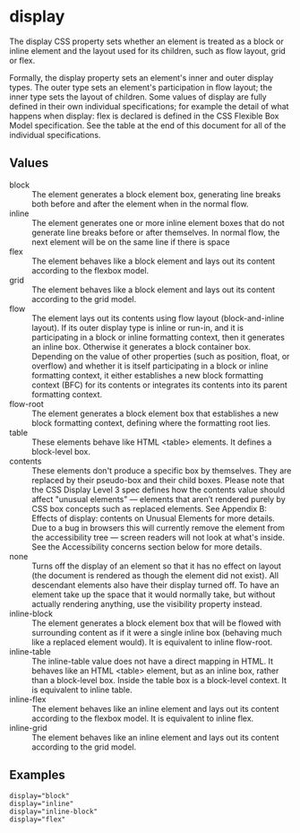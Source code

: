 # display

The display CSS property sets whether an element is treated as a block or inline element and the layout used for its children, such as flow layout, grid or flex.

Formally, the display property sets an element's inner and outer display types. The outer type sets an element's participation in flow layout; the inner type sets the layout of children. Some values of display are fully defined in their own individual specifications; for example the detail of what happens when display: flex is declared is defined in the CSS Flexible Box Model specification. See the table at the end of this document for all of the individual specifications.

## Values

<dl>
<dt>block</dt>
<dd>The element generates a block element box, generating line breaks both before and after the element when in the normal flow.</dd>
<dt>inline</dt>
<dd>The element generates one or more inline element boxes that do not generate line breaks before or after themselves. In normal flow, the next element will be on the same line if there is space</dd>
<dt>flex</dt>
<dd>The element behaves like a block element and lays out its content according to the flexbox model.</dd>
<dt>grid</dt>
<dd>The element behaves like a block element and lays out its content according to the grid model.</dd>
<dt>flow</dt>
<dd>The element lays out its contents using flow layout (block-and-inline layout).
If its outer display type is inline or run-in, and it is participating in a block or inline formatting context, then it generates an inline box. Otherwise it generates a block container box.
Depending on the value of other properties (such as position, float, or overflow) and whether it is itself participating in a block or inline formatting context, it either establishes a new block formatting context (BFC) for its contents or integrates its contents into its parent formatting context.</dd>
<dt>flow-root</dt>
<dd>The element generates a block element box that establishes a new block formatting context, defining where the formatting root lies.</dd>
<dt>table</dt>
<dd>These elements behave like HTML &lt;table&gt; elements. It defines a block-level box.</dd>
<dt>contents</dt>
<dd>These elements don't produce a specific box by themselves. They are replaced by their pseudo-box and their child boxes. Please note that the CSS Display Level 3 spec defines how the contents value should affect "unusual elements" — elements that aren’t rendered purely by CSS box concepts such as replaced elements. See Appendix B: Effects of display: contents on Unusual Elements for more details.
Due to a bug in browsers this will currently remove the element from the accessibility tree — screen readers will not look at what's inside. See the Accessibility concerns section below for more details.</dd>
<dt>none</dt>
<dd>Turns off the display of an element so that it has no effect on layout (the document is rendered as though the element did not exist). All descendant elements also have their display turned off.
To have an element take up the space that it would normally take, but without actually rendering anything, use the visibility property instead.</dd>
<dt>inline-block</dt>
<dd>The element generates a block element box that will be flowed with surrounding content as if it were a single inline box (behaving much like a replaced element would).
It is equivalent to inline flow-root.</dd>
<dt>inline-table</dt>
<dd>The inline-table value does not have a direct mapping in HTML. It behaves like an HTML &lt;table&gt; element, but as an inline box, rather than a block-level box. Inside the table box is a block-level context.
It is equivalent to inline table.</dd>
<dt>inline-flex</dt>
<dd>The element behaves like an inline element and lays out its content according to the flexbox model.
It is equivalent to inline flex.</dd>
<dt>inline-grid</dt>
<dd>The element behaves like an inline element and lays out its content according to the grid model.</dd>
</dl>

## Examples

```
display="block"
display="inline"
display="inline-block"
display="flex"
```
